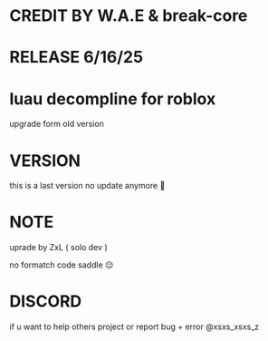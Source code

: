 # CREDIT BY W.A.E & break-core
# RELEASE 6/16/25
# luau decompline for roblox

upgrade form old version 

# VERSION

this is a last version no update anymore 👋

# NOTE

uprade by ZxL ( solo dev )

no formatch code saddle 😔

# DISCORD

if u want to help others project or report bug + error @xsxs_xsxs_z
